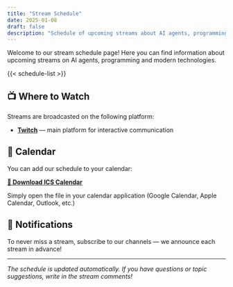 ```yaml
---
title: "Stream Schedule"
date: 2025-01-08
draft: false
description: "Schedule of upcoming streams about AI agents, programming and technologies"
---
```


Welcome to our stream schedule page! Here you can find information about upcoming streams on AI agents, programming and modern technologies.

{{< schedule-list >}}

## 📺 Where to Watch

Streams are broadcasted on the following platform:
- **[Twitch](https://www.twitch.tv/t3chnxx)** — main platform for interactive communication

## 📄 Calendar

You can add our schedule to your calendar:

**[📅 Download ICS Calendar](/schedule.ics)**

Simply open the file in your calendar application (Google Calendar, Apple Calendar, Outlook, etc.)

## 🔔 Notifications

To never miss a stream, subscribe to our channels — we announce each stream in advance!

---

*The schedule is updated automatically. If you have questions or topic suggestions, write in the stream comments!*